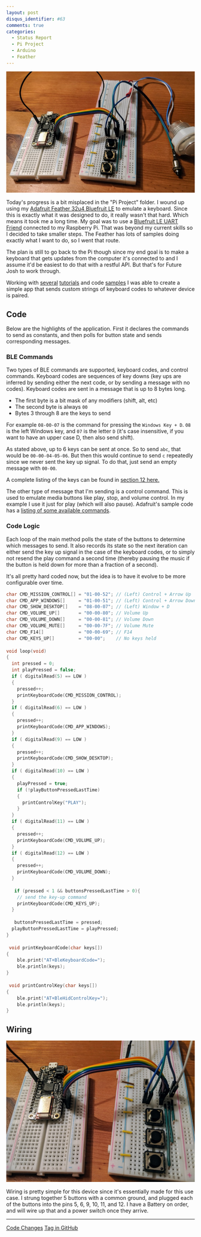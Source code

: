```yaml
---
layout: post
disqus_identifier: #63
comments: true
categories:
  - Status Report
  - Pi Project
  - Arduino
  - Feather
---
```

[![Feather](/images/posts/2019/2019-06-23-Pi-Projec-Status-Report-Day-8/feather_small.jpg)](/images/posts/2019/2019-06-23-Pi-Projec-Status-Report-Day-8/feather.jpg)

Today's progress is a bit misplaced in the "Pi Project" folder. I wound up
using my [Adafruit Feather 32u4 Bluefruit
LE](https://www.adafruit.com/product/3379) to emulate a keyboard. Since this is
exactly what it was designed to do, it really wasn't that hard. Which means it
took me a long time. My goal was to use a [Bluefruit LE UART
Friend](https://www.adafruit.com/product/2479) connected to my Raspberry Pi.
That was beyond my current skills so I decided to take smaller steps. The
Feather has lots of samples doing exactly what I want to do, so I went that
route.

The plan is still to go back to the Pi though since my end goal is to make a
keyboard that gets updates from the computer it's connected to and I assume
it'd be easiest to do that with a restful API. But that's for Future Josh to
work through.

Working with
[several](https://learn.adafruit.com/custom-wireless-bluetooth-cherry-mx-gamepad/)
[tutorials](https://learn.adafruit.com/introducing-adafruit-ble-bluetooth-low-energy-friend/ble-gatt)
and code
[samples](https://github.com/adafruit/Adafruit_BluefruitLE_nRF51/tree/master/examples)
I was able to create a simple app that sends custom strings of keyboard codes
to whatever device is paired.

## Code

Below are the highlights of the application. First it declares the commands to
send as constants, and then polls for button state and sends corresponding
messages.

### BLE Commands

Two types of BLE commands are supported, keyboard codes, and control commands.
Keyboard codes are sequences of key downs (key ups are inferred by sending
either the next code, or by sending a message with no codes). Keyboard codes
are sent in a message that is up to 8 bytes long.

* The first byte is a bit mask of any modifiers (shift, alt, etc)
* The second byte is always `00`
* Bytes 3 through 8 are the keys to send

For example `08-00-07` is the command for pressing the `Windows Key + D`. `08`
is the left Windows key, and `07` is the letter `D` (it's case insensitive, if
you want to have an upper case D, then also send shift).

As stated above, up to 6 keys can be sent at once. So to send `abc`, that
would be `00-00-04-05-06`. But then this would continue to send `c` repeatedly
since we never sent the key up signal. To do that, just send an empty message
with `00-00`.

A complete listing of the keys can be found in [section 12 here.](http://www.freebsddiary.org/APC/usb_hid_usages.php)

The other type of message that I'm sending is a control command. This is used
to emulate media buttons like play, stop, and volume control. In my example I
use it just for play (which will also pause). Adafruit's sample code has a
[listing of some available
commands](https://github.com/adafruit/Adafruit_BluefruitLE_nRF51/blob/master/examples/hidcontrolkey/hidcontrolkey.ino#L246).

### Code Logic

Each loop of the main method polls the state of the buttons to determine which
messages to send. It also records its state so the next iteration can either
send the key up signal in the case of the keyboard codes, or to simply not
resend the play command a second time (thereby pausing the music if the button
is held down for more than a fraction of a second).

It's all pretty hard coded now, but the idea is to have it evolve to be more
configurable over time.

```c
char CMD_MISSION_CONTROL[] = "01-00-52"; // (Left) Control + Arrow Up
char CMD_APP_WINDOWS[]     = "01-00-51"; // (Left) Control + Arrow Down
char CMD_SHOW_DESKTOP[]    = "08-00-07"; // (Left) Window + D
char CMD_VOLUME_UP[]       = "00-00-80"; // Volume Up
char CMD_VOLUME_DOWN[]     = "00-00-81"; // Volume Down
char CMD_VOLUME_MUTE[]     = "00-00-7F"; // Volume Mute
char CMD_F14[]             = "00-00-69"; // F14
char CMD_KEYS_UP[]         = "00-00";    // No keys held

void loop(void)
{
  int pressed = 0;
  int playPressed = false;
  if ( digitalRead(5) == LOW )
  {
    pressed++;
    printKeyboardCode(CMD_MISSION_CONTROL);
  }
  if ( digitalRead(6) == LOW )
  {
    pressed++;
    printKeyboardCode(CMD_APP_WINDOWS);
  }
  if ( digitalRead(9) == LOW )
  {
    pressed++;
    printKeyboardCode(CMD_SHOW_DESKTOP);
  }
  if ( digitalRead(10) == LOW )
  {
    playPressed = true;
    if (!playButtonPressedLastTime)
    {
      printControlKey("PLAY");
    }
  }
  if ( digitalRead(11) == LOW )
  {
    pressed++;
    printKeyboardCode(CMD_VOLUME_UP);
  }
  if ( digitalRead(12) == LOW )
  {
    pressed++;
    printKeyboardCode(CMD_VOLUME_DOWN);
  }

   if (pressed < 1 && buttonsPressedLastTime > 0){
    // send the key-up command
    printKeyboardCode(CMD_KEYS_UP);
  }

   buttonsPressedLastTime = pressed;
  playButtonPressedLastTime = playPressed;
}

 void printKeyboardCode(char keys[])
{
    ble.print("AT+BleKeyboardCode=");
    ble.println(keys);
}

 void printControlKey(char keys[])
{
    ble.print("AT+BleHidControlKey=");
    ble.println(keys);
}
```

## Wiring

[![Close Up](/images/posts/2019/2019-06-23-Pi-Projec-Status-Report-Day-8/feather_close_small.jpg)](/images/posts/2019/2019-06-23-Pi-Projec-Status-Report-Day-8/feather_close.jpg)

Wiring is pretty simple for this device since it's essentially made for this
use case. I strung together 5 buttons with a common ground, and plugged each of
the buttons into the pins 5, 6, 9, 10, 11, and 12. I have a Battery on order,
and will wire up that and a power switch once they arrive.

---

[Code Changes](https://github.com/jquintus/PiProject/pull/9)
[Tag in GitHub](https://github.com/jquintus/PiProject/releases/tag/status8)
